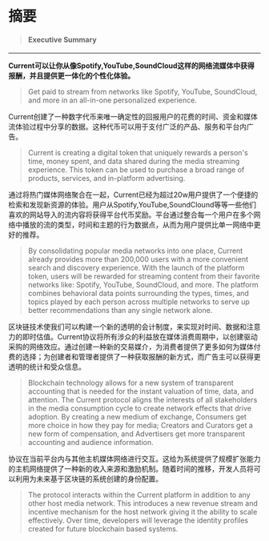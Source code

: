 # 摘要

> #### Executive Summary

---

**Current可以让你从像Spotify,YouTube,SoundCloud这样的网络流媒体中获得报酬，并且提供更一体化的个性化体验。**

> Get paid to stream from networks like Spotify, YouTube, SoundCloud, and more in an all-in-one personalized experience.

Current创建了一种数字代币来唯一确定性的回报用户的花费的时间、资金和媒体流体验过程中分享的数据。这种代币可以用于支付广泛的产品、服务和平台内广告。

> Current is creating a digital token that uniquely rewards a person's time, money spent, and data shared during the media streaming experience. This token can be used to purchase a broad range of products, services, and in-platform advertising.

通过将热门媒体网络聚合在一起，Current已经为超过20w用户提供了一个便捷的检索和发现新资源的体验。用户从Spotify,YouTube,SoundClound等等一些他们喜欢的网站导入的流内容将获得平台代币奖励。平台通过整合每一个用户在多个网络中播放的流的类型，时间和主题的行为数据点，从而为用户提供比单一网络中更好的推荐。

> By consolidating popular media networks into one place, Current already provides more than 200,000 users with a more convenient search and discovery experience. With the launch of the platform token, users will be rewarded for streaming content from their favorite networks like: Spotify, YouTube, SoundCloud, and more. The platform combines behavioral data points surrounding the types, times, and topics played by each person across multiple networks to serve up better recommendations than any single network alone.

区块链技术使我们可以构建一个新的透明的会计制度，来实现对时间、数据和注意力的即时估值。Current协议将所有涉众的利益放在媒体消费周期中，以创建驱动采购的网络效应。通过创建一种新的交易媒介，为消费者提供了更多如何为媒体付费的选择；为创建者和管理者提供了一种获取报酬的新方式，而广告主可以获得更透明的统计和受众信息。

> Blockchain technology allows for a new system of transparent accounting that is needed for the instant valuation of time, data, and attention. The Current protocol aligns the interests of all stakeholders in the media consumption cycle to create network effects that drive adoption. By creating a new medium of exchange, Consumers get more choice in how they pay for media; Creators and Curators get a new form of compensation, and Advertisers get more transparent accounting and audience information.

协议在当前平台内与其他主机媒体网络进行交互。这给为系统提供了规模扩张能力的主机网络提供了一种新的收入来源和激励机制。随着时间的推移，开发人员将可以利用为未来基于区块链的系统创建的身份配置。

> The protocol interacts within the Current platform in addition to any other host media network. This introduces a new revenue stream and incentive mechanism for the host network giving it the ability to scale effectively. Over time, developers will leverage the identity profiles created for future blockchain based systems.



